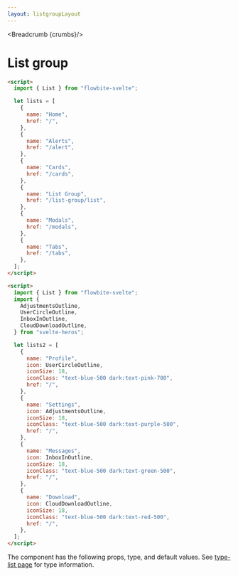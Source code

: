 ```yaml
---
layout: listgroupLayout
---
```


<script>
  import Htwo from '../utils/Htwo.svelte'
  import { List, Table, TableDefaultRow, Breadcrumb } from '$lib/index';
  import {
    AdjustmentsOutline,
    UserCircleOutline,
    InboxInOutline,
    CloudDownloadOutline,
  } from "svelte-heros";
  import componentProps from '../props/List.json'
  // Props table
  let items = componentProps.props
	let propHeader = ['Name', 'Type', 'Default']
	
	let divClass='w-full relative overflow-x-auto shadow-md sm:rounded-lg'
let theadClass ='text-xs text-gray-700 uppercase bg-gray-50 dark:bg-gray-700 dark:text-white'

  let lists = [
    {
      name: "Home",
      href: "/",
    },
    {
      name: "Alerts",
      href: "/alert",
    },
    {
      name: "Cards",
      href: "/cards",
    },
    {
      name: "List Group",
      href: "/list-group/list",
    },
    {
      name: "Modals",
      href: "/modals",
    },
    {
      name: "Tabs",
      href: "/tabs",
    },
  ];
  let lists2 = [
    {
      name: "Profile",
      icon: UserCircleOutline,
      iconSize: 18,
      iconClass: "text-blue-500 dark:text-pink-700",
      href: "/",
    },
    {
      name: "Settings",
      icon: AdjustmentsOutline,
      iconSize: 18,
      iconClass: "text-blue-500 dark:text-purple-500",
      href: "/",
    },
    {
      name: "Messages",
      icon: InboxInOutline,
      iconSize: 18,
      iconClass: "text-blue-500 dark:text-green-500",
      href: "/",
    },
    {
      name: "Download",
      icon: CloudDownloadOutline,
      iconSize: 18,
      iconClass: "text-blue-500 dark:text-red-500",
      href: "/",
    },
  ];

  let crumbs = [
    {
      label:'Home',
      href:'/'
    },
    {
      label:'List group',
      href:'/list-group/'
    }
  ]
</script>

<Breadcrumb {crumbs}/>


<h1 class="text-3xl w-full dark:text-white py-8">List group</h1>

<Htwo label="Examples" />

<div
  class="container flex flex-wrap space-x-8 justify-center rounded-xl my-4 mx-auto bg-gradient-to-r bg-white dark:bg-gray-900 border border-gray-200 dark:border-gray-700 p-2 sm:p-6"
>
 <List {lists} />
</div>


```html
<script>
  import { List } from "flowbite-svelte";

  let lists = [
    {
      name: "Home",
      href: "/",
    },
    {
      name: "Alerts",
      href: "/alert",
    },
    {
      name: "Cards",
      href: "/cards",
    },
    {
      name: "List Group",
      href: "/list-group/list",
    },
    {
      name: "Modals",
      href: "/modals",
    },
    {
      name: "Tabs",
      href: "/tabs",
    },
  ];
</script>
````

<div
  class="container flex flex-wrap space-x-8 justify-center rounded-xl my-4 mx-auto bg-gradient-to-r bg-white dark:bg-gray-900 border border-gray-200 dark:border-gray-700 p-2 sm:p-6"
>
  <List lists={lists2} />
</div>

```html
<script>
  import { List } from "flowbite-svelte";
  import {
    AdjustmentsOutline,
    UserCircleOutline,
    InboxInOutline,
    CloudDownloadOutline,
  } from "svelte-heros";

  let lists2 = [
    {
      name: "Profile",
      icon: UserCircleOutline,
      iconSize: 18,
      iconClass: "text-blue-500 dark:text-pink-700",
      href: "/",
    },
    {
      name: "Settings",
      icon: AdjustmentsOutline,
      iconSize: 18,
      iconClass: "text-blue-500 dark:text-purple-500",
      href: "/",
    },
    {
      name: "Messages",
      icon: InboxInOutline,
      iconSize: 18,
      iconClass: "text-blue-500 dark:text-green-500",
      href: "/",
    },
    {
      name: "Download",
      icon: CloudDownloadOutline,
      iconSize: 18,
      iconClass: "text-blue-500 dark:text-red-500",
      href: "/",
    },
  ];
</script>
```

<Htwo label="Props" />

<p>The component has the following props, type, and default values. See <a href="/type-list">type-list page</a> for type information.</p>

<Table header={propHeader} {divClass} {theadClass}>
  <TableDefaultRow {items} rowState='hover' />
</Table>
